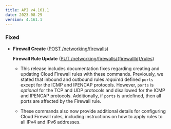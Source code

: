 ```yaml
---
title: API v4.161.1
date: 2023-08-29
version: 4.161.1
---
```


### Fixed

* **Firewall Create** ([POST /networking/firewalls](/docs/api/networking/#firewall-create))

  **Firewall Rule Update** ([PUT /networking/firewalls/{firewallId}/rules](/docs/api/networking/#firewall-rules-update))

  * This release includes documentation fixes regarding creating and updating Cloud Firewall rules with these commands. Previously, we stated that inbound and outbound rules _required_ defined `ports` except for the ICMP and IPENCAP protocols. However, `ports` is _optional_ for the TCP and UDP protocols and disallowed for the ICMP and IPENCAP protocols. Additionally, if `ports` is undefined, then all ports are affected by the Firewall rule.

  * These commands also now provide additional details for configuring Cloud Firewall rules, including instructions on how to apply rules to all IPv4 and IPv6 addresses.

